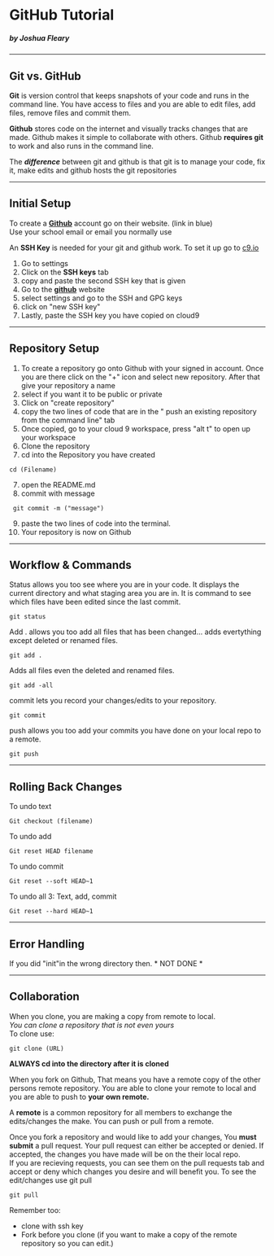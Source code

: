 # GitHub Tutorial

##### _by Joshua Fleary_

---
## Git vs. GitHub

**Git** is version control that keeps snapshots of your code and runs in the command line. You have access to files and you are able to edit files, add files, remove files and commit them. 


**Github** stores code on the internet and visually tracks changes that are made. Github makes it simple to collaborate with others. Github **requires git** to work and also runs in the command line.


The **_difference_** between git and github is that git is to manage your code, fix it, make edits and github hosts the git repositories 

---
## Initial Setup
To create a **[Github]( https://github.com/join?source=header-home)** account go on their website. (link in blue)  
Use your school email or email you normally use

An **SSH Key** is needed for your git and github work. To set it up go to [c9.io](https://c9.io/joshuaf4837)
1. Go to settings
2. Click on the **SSH keys** tab
3. copy and paste the second SSH key that is given
4. Go to the **[github](github.com)** website 
5. select settings and go to the SSH and GPG keys 
6. click on "new SSH key"
7. Lastly, paste the SSH key you have copied on cloud9
---
## Repository Setup
1. To create a repository go onto Github with your signed in account. Once you are there click on the "+" icon and select new repository. After that
give your repository a name
2. select if you want it to be public or private
3. Click on "create repository"
4. copy the two lines of code that are in the " push an existing repository from the command line" tab
5. Once copied, go to your cloud 9 workspace, press "alt t" to open up your workspace
6. Clone the repository
6. cd into the Repository you have created
```
cd (Filename)
```
7. open the README.md
8. commit with message 
```
 git commit -m ("message")
```
9. paste the two lines of code into the terminal.
10. Your repository is now on Github


---
## Workflow & Commands
Status allows you too see where you are in your code. It displays the current directory and what staging area you are in. It is command to see which files have been edited since the last commit.
```
git status 
```
Add . allows you too add all files that has been changed... adds evertything except deleted or renamed files.
```
git add . 
```
Adds all files even the deleted and renamed files.
```
git add -all
```
commit lets you record your changes/edits to your repository.  
```
git commit
```

push allows you too add your commits you have done on your local repo to a remote.
```
git push
```

---
## Rolling Back Changes
To undo text
 ```
 Git checkout (filename)
```
To undo add
```
Git reset HEAD filename
```
To undo commit
```
Git reset --soft HEAD~1
```
To undo all 3: Text, add, commit
```
Git reset --hard HEAD~1
```

---
## Error Handling
If you did "init"in the wrong directory then. * NOT DONE *

---
## Collaboration
When you clone, you are making a copy from remote to local.  
*You can clone a repository that is not even yours*  
To clone use:
```
git clone (URL)
```
**ALWAYS cd into the directory after it is cloned**


When you fork on Github, That means you have a remote copy of the other persons remote repository. You are able to clone your remote to local and you are able to push to **your own remote.** 

A **remote** is a common repository for all members to exchange the edits/changes the make. You can push or pull from a remote.

Once you fork a repository and would like to add your changes, You **must submit** a pull request. Your pull request can either be accepted or denied. If accepted, the changes you have made will be on the their local repo.  
If you are recieving requests, you can see them on the pull requests tab and accept or deny which changes you desire and will benefit you. To see the edit/changes use git pull
```
git pull
```

Remember too:  
* clone with ssh key  
* Fork before you clone (if you want to make a copy of the remote repository so you can edit.)

